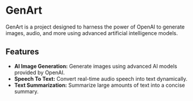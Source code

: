 # GenArt

GenArt is a project designed to harness the power of OpenAI to generate images, audio, and more using advanced artificial intelligence models.

## Features

- **AI Image Generation:** Generate images using advanced AI models provided by OpenAI.
- **Speech To Text:** Convert real-time audio speech into text dynamically.
- **Text Summarization:** Summarize large amounts of text into a concise summary.

